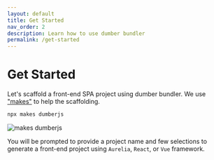 ```yaml
---
layout: default
title: Get Started
nav_order: 2
description: Learn how to use dumber bundler
permalink: /get-started
---
```


# Get Started

Let's scaffold a front-end SPA project using dumber bundler. We use ["makes"](https://github.com/makesjs/makes) to help the scaffolding.

```bash
npx makes dumberjs
```

![makes dumberjs](https://makesjs.github.io/makes/assets/makes-dumberjs.gif)

You will be prompted to provide a project name and few selections to generate a front-end project using `Aurelia`, `React`, or `Vue` framework.

